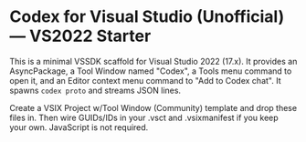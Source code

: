 # Codex for Visual Studio (Unofficial) — VS2022 Starter

This is a minimal VSSDK scaffold for Visual Studio 2022 (17.x). It provides an AsyncPackage,
a Tool Window named "Codex", a Tools menu command to open it, and an Editor context menu
command to "Add to Codex chat". It spawns `codex proto` and streams JSON lines.

Create a VSIX Project w/Tool Window (Community) template and drop these files in. Then wire
GUIDs/IDs in your .vsct and .vsixmanifest if you keep your own. JavaScript is not required.